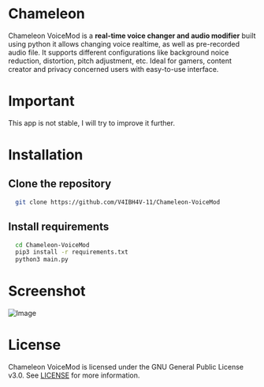 # Chameleon

Chameleon VoiceMod is a **real-time voice changer and audio modifier** built using python it allows changing voice realtime, as well as pre-recorded audio file. It supports different configurations like background noice reduction, distortion, pitch adjustment, etc. Ideal for gamers, content creator and privacy concerned users with easy-to-use interface.

# Important

This app is not stable, I will try to improve it further.

# Installation
## Clone the repository

```bash
  git clone https://github.com/V4IBH4V-11/Chameleon-VoiceMod
```
## Install requirements
```bash
  cd Chameleon-VoiceMod
  pip3 install -r requirements.txt
  python3 main.py
```
# Screenshot

![Image](https://github.com/user-attachments/assets/dbf30d76-be27-4f0b-8a6c-2f0d837cf9bf)

# License

Chameleon VoiceMod is licensed under the GNU General Public License v3.0. See [LICENSE](https://github.com/V4IBH4V-11/Chameleon/blob/main/LICENSE) for more information.
